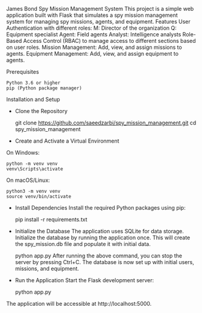 James Bond Spy Mission Management System
This project is a simple web application built with Flask that simulates a spy mission management system for managing spy missions, agents, and equipment.
Features
User Authentication with different roles:
M: Director of the organization
Q: Equipment specialist
Agent: Field agents
Analyst: Intelligence analysts
Role-Based Access Control (RBAC) to manage access to different sections based on user roles.
Mission Management: Add, view, and assign missions to agents.
Equipment Management: Add, view, and assign equipment to agents.

Prerequisites

    Python 3.6 or higher
    pip (Python package manager)

Installation and Setup


-   Clone the Repository

    git clone https://github.com/saeedzarbi/spy_mission_management.git
    cd spy_mission_management

-   Create and Activate a Virtual Environment

On Windows:

    python -m venv venv
    venv\Scripts\activate

On macOS/Linux:

    python3 -m venv venv
    source venv/bin/activate

-   Install Dependencies
Install the required Python packages using pip:

    pip install -r requirements.txt

-   Initialize the Database
The application uses SQLite for data storage. Initialize the database by running the application once. This will create the spy_mission.db file and populate it with initial data.

    python app.py
After running the above command, you can stop the server by pressing Ctrl+C. The database is now set up with initial users, missions, and equipment.

-   Run the Application
Start the Flask development server:

    python app.py

The application will be accessible at http://localhost:5000.
